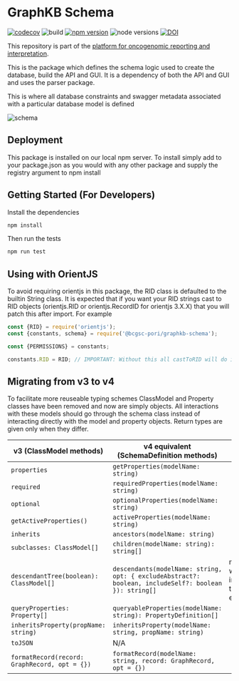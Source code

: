 # GraphKB Schema

[![codecov](https://codecov.io/gh/bcgsc/pori_graphkb_schema/branch/master/graph/badge.svg?token=0QZTY7RA1R)](https://codecov.io/gh/bcgsc/pori_graphkb_schema) ![build](https://github.com/bcgsc/pori_graphkb_schema/workflows/build/badge.svg?branch=master) [![npm version](https://badge.fury.io/js/%40bcgsc-pori%2Fgraphkb-schema.svg)](https://badge.fury.io/js/%40bcgsc-pori%2Fgraphkb-schema) ![node versions](https://img.shields.io/badge/node-12%20%7C%2014%20%7C%2016-blue) [![DOI](https://zenodo.org/badge/DOI/10.5281/zenodo.5730411.svg)](https://doi.org/10.5281/zenodo.5730411)

This repository is part of the [platform for oncogenomic reporting and interpretation](https://github.com/bcgsc/pori).

This is the package which defines the schema logic used to create the database, build the API and GUI.
It is a dependency of both the API and GUI and uses the parser package.

This is where all database constraints and swagger metadata associated with a particular database
model is defined

![schema](https://graphkb-api.bcgsc.ca/public/pori-schema-overview.svg)

## Deployment

This package is installed on our local npm server. To install simply add to your package.json as you
would with any other package and supply the registry argument to npm install


## Getting Started (For Developers)

Install the dependencies

```bash
npm install
```

Then run the tests

```bash
npm run test
```

## Using with OrientJS

To avoid requiring orientjs in this package, the RID class is defaulted to the builtin String class.
It is expected that if you want your RID strings cast to RID objects (orientjs.RID or orientjs.RecordID
for orientjs 3.X.X) that you will patch this after import. For example

```javascript
const {RID} = require('orientjs');
const {constants, schema} = require('@bcgsc-pori/graphkb-schema');

const {PERMISSIONS} = constants;

constants.RID = RID; // IMPORTANT: Without this all castToRID will do is convert to a string
```

## Migrating from v3 to v4

To facilitate more reuseable typing schemes ClassModel and Property classes have been removed and now are simply objects. All interactions with these models should go through the schema class instead of interacting directly with the model and property objects. Return types are given only when they differ.

| v3 (ClassModel methods)                       | v4 equivalent (SchemaDefinition methods)                                                              | Notes                                                    |
| --------------------------------------------- | ----------------------------------------------------------------------------------------------------- | -------------------------------------------------------- |
| `properties`                                  | `getProperties(modelName: string)`                                                                    |                                                          |
| `required`                                    | `requiredProperties(modelName: string)`                                                               |                                                          |
| `optional`                                    | `optionalProperties(modelName: string)`                                                               |                                                          |
| `getActiveProperties()`                       | `activeProperties(modelName: string)`                                                                 |                                                          |
| `inherits`                                    | `ancestors(modelName: string)`                                                                        |                                                          |
| `subclasses: ClassModel[]`                    | `children(modelName: string): string[]`                                                               |                                                          |
| `descendantTree(boolean): ClassModel[]`       | `descendants(modelName: string, opt: { excludeAbstract?: boolean, includeSelf?: boolean }): string[]` | must be called with includeSelf=true to match v3 edition |
| `queryProperties: Property[]`                 | `queryableProperties(modelName: string): PropertyDefinition[]`                                        |                                                          |
| `inheritsProperty(propName: string)`          | `inheritsProperty(modelName: string, propName: string)`                                               |                                                          |
| `toJSON`                                      | N/A                                                                                                   |                                                          |
| `formatRecord(record: GraphRecord, opt = {})` | `formatRecord(modelName: string, record: GraphRecord, opt = {})`                                      |                                                          |
